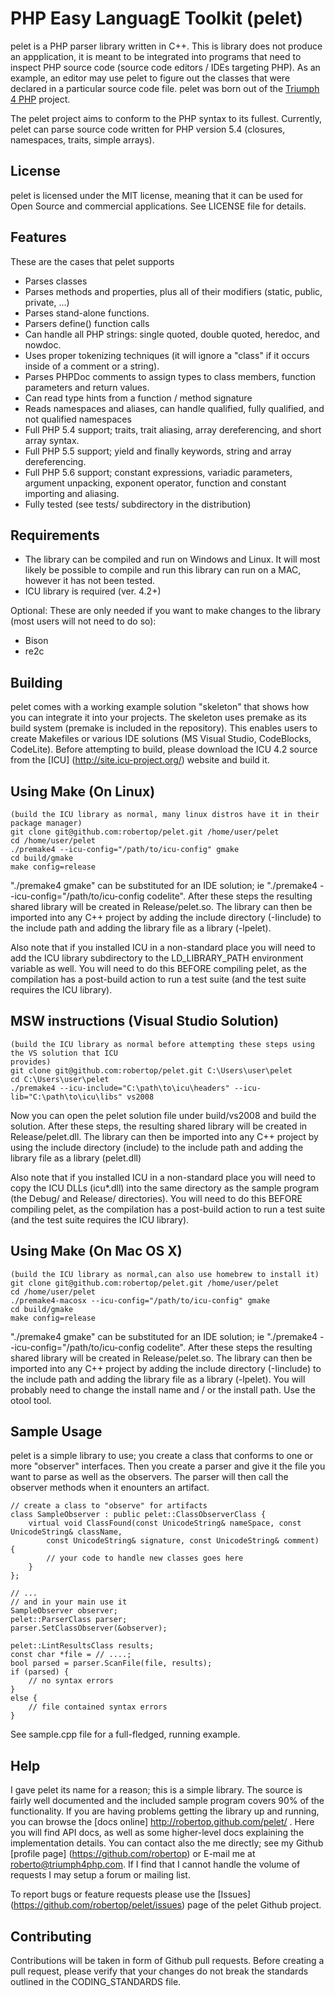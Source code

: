 PHP Easy LanguagE Toolkit (pelet)
=================================

pelet is a PHP parser library written in C++.  This is library does not produce an
appplication,  it is meant to be integrated into programs that need to inspect PHP
source code (source code editors / IDEs targeting PHP). As an example, an editor may
use pelet to figure out the classes that were declared in a particular source code
file. pelet was born out of the [Triumph 4 PHP](http://triumph4php.com) 
project.

The pelet project aims to conform to the PHP syntax to its fullest.  Currently, pelet
can parse source code written for PHP version 5.4 (closures, namespaces, traits, simple arrays).

License
-------
pelet is licensed under the MIT license, meaning that it can be used for Open Source
and commercial applications. See LICENSE file for details.

Features
--------
These are the cases that pelet supports

- Parses classes
- Parses methods and properties, plus all of their modifiers (static, public, private, ...)
- Parses stand-alone functions.  
- Parsers define() function calls
- Can handle all PHP strings: single quoted, double quoted, heredoc, and nowdoc.
- Uses proper tokenizing techniques (it will ignore a "class" if it occurs inside of a comment or a string).
- Parses PHPDoc comments to assign types to class members, function parameters and return values.
- Can read type hints from a function / method signature
- Reads namespaces and aliases, can handle qualified, fully qualified, and not qualified namespaces
- Full PHP 5.4 support; traits, trait aliasing, array dereferencing, and short array syntax.
- Full PHP 5.5 support; yield and finally keywords, string and array dereferencing.
- Full PHP 5.6 support; constant expressions, variadic parameters, argument unpacking, exponent operator, function
  and constant importing and aliasing.
- Fully tested (see tests/ subdirectory in the distribution)

Requirements
-------------
- The library can be compiled and run on Windows and Linux. It will most likely be 
possible to compile and run this library can run on a MAC, however it has not been 
tested.
- ICU library is required (ver. 4.2+)

Optional: These are only needed if you want to make changes to the library (most
users will not need to do so):

- Bison
- re2c 

Building 
---------

pelet comes with a working example solution "skeleton" that shows how
you can integrate it into your projects.  The skeleton uses premake as its build system (premake is 
included in the repository). This enables users to create Makefiles or various IDE solutions (MS 
Visual Studio, CodeBlocks, CodeLite). Before attempting to build, please download the ICU 4.2 
source from the [ICU] (http://site.icu-project.org/) website and build it.

Using Make (On  Linux)
------------------------
	(build the ICU library as normal, many linux distros have it in their package manager)
	git clone git@github.com:robertop/pelet.git /home/user/pelet
	cd /home/user/pelet
	./premake4 --icu-config="/path/to/icu-config" gmake
	cd build/gmake
	make config=release

"./premake4 gmake" can be substituted for an IDE solution; ie 
"./premake4 --icu-config="/path/to/icu-config codelite". After these steps
the resulting shared library will be created in Release/pelet.so. The library can then be imported
into any C++ project by adding the include directory (-Iinclude) to the include path and adding the 
library file as a library (-lpelet). 

Also note that if you installed ICU in a non-standard place you will need to add the ICU library subdirectory
to the LD_LIBRARY_PATH environment variable as well. You will need to do this BEFORE compiling
pelet, as the compilation has a post-build action to run a test suite (and the test suite requires
the ICU library).

MSW instructions (Visual Studio Solution)
------------------------------------------
    (build the ICU library as normal before attempting these steps using the VS solution that ICU 
	provides)
	git clone git@github.com:robertop/pelet.git C:\Users\user\pelet
	cd C:\Users\user\pelet	
	./premake4 --icu-include="C:\path\to\icu\headers" --icu-lib="C:\path\to\icu\libs" vs2008

Now you can open the pelet solution file under build/vs2008 and build the solution. After these
steps, the resulting shared library will be created in Release/pelet.dll. The library can then be imported
into any C++ project by using the include directory (include) to the include path and adding the 
library file as a library (pelet.dll)

Also note that if you installed ICU in a non-standard place you will need to copy the ICU DLLs (icu*.dll) into the 
same directory as the sample program (the Debug/ and Release/ directories). You will need to do this 
BEFORE compiling pelet, as the compilation has a post-build action to run a test suite (and the test 
suite requires the ICU library).

Using Make (On  Mac OS X)
------------------------
	(build the ICU library as normal,can also use homebrew to install it)
	git clone git@github.com:robertop/pelet.git /home/user/pelet
	cd /home/user/pelet
	./premake4-macosx --icu-config="/path/to/icu-config" gmake
	cd build/gmake
	make config=release

"./premake4 gmake" can be substituted for an IDE solution; ie 
"./premake4 --icu-config="/path/to/icu-config codelite". After these steps
the resulting shared library will be created in Release/pelet.so. The library can then be imported
into any C++ project by adding the include directory (-Iinclude) to the include path and adding the 
library file as a library (-lpelet). You will probably need to change the install name and / or
the install path. Use the otool tool.


Sample Usage
-------------
pelet is a simple library to use; you create a class that conforms to one or more
"observer" interfaces. Then you create a parser and give it the file you want to 
parse as well as the observers.  The parser will then call the observer methods
when it enounters an artifact.

	// create a class to "observe" for artifacts
	class SampleObserver : public pelet::ClassObserverClass {
		virtual void ClassFound(const UnicodeString& nameSpace, const UnicodeString& className, 
			const UnicodeString& signature, const UnicodeString& comment) {
			// your code to handle new classes goes here
		}
	};
	
	// ...
	// and in your main use it
	SampleObserver observer;
	pelet::ParserClass parser;
	parser.SetClassObserver(&observer);
	
	pelet::LintResultsClass results;
	const char *file = // ....;
	bool parsed = parser.ScanFile(file, results);
	if (parsed) {
		// no syntax errors
	}
	else {
		// file contained syntax errors
	}


See sample.cpp file for a full-fledged, running example.

Help
-----
I gave pelet its name for a reason; this is a simple library.  The source is fairly well documented and 
the included sample program covers 90% of the functionality. If you are having problems getting the library
up and running, you can browse the [docs online] http://robertop.github.com/pelet/ .
Here you will find API docs, as well as some higher-level docs explaining the implementation details.
You can contact also the me directly; see my Github [profile page] (https://github.com/robertop) or E-mail me
at roberto@triumph4php.com. If I find that I cannot handle the volume of requests I may setup a forum or mailing list.

To report bugs or feature requests please use the [Issues] (https://github.com/robertop/pelet/issues)
page of the pelet Github project. 

Contributing
-------------
Contributions will be taken in form of Github pull requests. Before creating a pull request, please 
verify that your changes do not break the standards outlined in the CODING_STANDARDS file.
